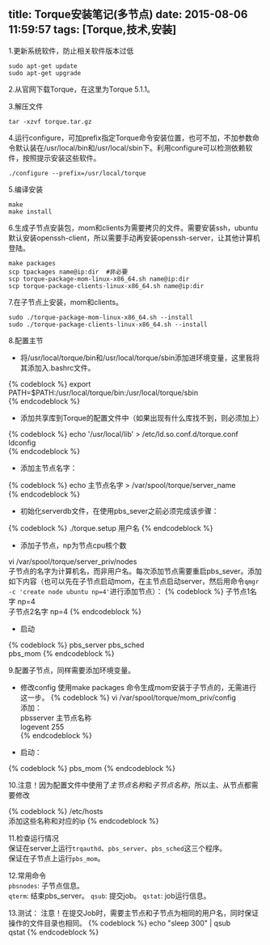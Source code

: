 title: Torque安装笔记(多节点)
date: 2015-08-06 11:59:57
tags: [Torque,技术,安装]
---
1.更新系统软件，防止相关软件版本过低  

```
sudo apt-get update  
sudo apt-get upgrade
```


2.从官网下载Torque，在这里为Torque 5.1.1。  

3.解压文件

```
tar -xzvf torque.tar.gz
```

4.运行configure，可加prefix指定Torque命令安装位置，也可不加，不加参数命令默认装在/usr/local/bin和/usr/local/sbin下。利用configure可以检测依赖软件，按照提示安装这些软件。

```
./configure --prefix=/usr/local/torque
```
<!--more-->

5.编译安装

```
make  
make install  
```

6.生成子节点安装包，mom和clients为需要拷贝的文件。需要安装ssh，ubuntu默认安装openssh-client，所以需要手动再安装openssh-server，让其他计算机登陆。  

```
make packages
scp tpackages name@ip:dir  #非必要
scp torque-package-mom-linux-x86_64.sh name@ip:dir  
scp torque-package-clients-linux-x86_64.sh name@ip:dir
```

7.在子节点上安装，mom和clients。

```
sudo ./torque-package-mom-linux-x86_64.sh --install
sudo ./torque-package-clients-linux-x86_64.sh --install
```

8.配置主节  

+ 将/usr/local/torque/bin和/usr/local/torque/sbin添加进环境变量，这里我将其添加入.bashrc文件。  

{% codeblock %}
export PATH=$PATH:/usr/local/torque/bin:/usr/local/torque/sbin  
{% endcodeblock %}  

+ 添加共享库到Torque的配置文件中（如果出现有什么库找不到，则必须加上）  

{% codeblock %}
echo '/usr/local/lib' > /etc/ld.so.conf.d/torque.conf
ldconfig  
{% endcodeblock %}

+ 添加主节点名字：  

{% codeblock %}
echo 主节点名字 > /var/spool/torque/server_name  
{% endcodeblock %}  

+ 初始化serverdb文件，在使用pbs_sever之前必须完成该步骤：

{% codeblock %}
./torque.setup 用户名
{% endcodeblock %}

+ 添加子节点，np为节点cpu核个数  

vi /var/spool/torque/server_priv/nodes  
子节点的名字为计算机名，而非用户名。每次添加节点需要重启pbs_sever。添加如下内容（也可以先在子节点启动mom，在主节点启动server，然后用命令`qmgr -c 'create node ubuntu np=4'`进行添加节点）：
{% codeblock %}
子节点1名字 np=4  
子节点2名字 np=4
{% endcodeblock %}

+ 启动

{% codeblock %}
pbs_server
pbs_sched  
pbs_mom
{% endcodeblock %}

9.配置子节点，同样需要添加环境变量。  

+ 修改config
使用make packages 命令生成mom安装于子节点的，无需进行这一步。
{% codeblock %}
 vi /var/spool/torque/mom_priv/config  
添加：  
pbsserver 主节点名称  
logevent 255  
{% endcodeblock %}

+ 启动：

{% codeblock %}
pbs_mom
{% endcodeblock %}

10.注意！因为配置文件中使用了*主节点名称*和*子节点名称*，所以主、从节点都需要修改

{% codeblock %}
/etc/hosts  
添加这些名称和对应的ip
{% endcodeblock %}

11.检查运行情况  
保证在server上运行`trqauthd`、`pbs_server`、`pbs_sched`这三个程序。  
保证在子节点上运行`pbs_mom`。

12.常用命令  
`pbsnodes`: 子节点信息。  
`qterm`: 结束pbs_server。
`qsub`: 提交job。
`qstat`: job运行信息。

13.测试：
注意！在提交Job时，需要主节点和子节点为相同的用户名，同时保证操作的文件目录也相同。
{% codeblock %}
echo "sleep 300" | qsub  
qstat
{% endcodeblock %}
